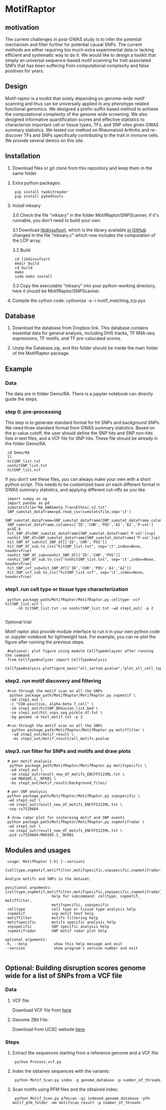# MotifRaptor

## motivation

The current challenges in post-GWAS study is to infer the potential mechanism and filter further for potential causal SNPs. The current methods are either requiring too much extra experimental data or lacking efficient and systematic way to do it. We would like to design a toolkit that simply an universal sequence-based motif scanning for trait associated SNPs that has been suffering from computational complexity and false positives for years.

## Design

Motif-raptor is a toolkit that solely depending on genome-wide motif scanning and thus can be universally applied in any phenotype related functional genomics. We designed a prefix-suffix based method to achieve the computational complexity of the genome wide screening. We also designed informative quantification scores and effective statistics to characterize important cell or tissue types, TFs, and SNP sites given GWAS summary statistics. We tested our method on Rheumatoid Arthritis and re-discover TFs and SNPs specifically contributing to the trait in immune cells. We provide several demos on this site.


## Installation

1. Download files or git clone from this repository and keep them in the same folder

2. Extra python packages:
   ```
    pip install twobitreader
    pip install pybedtools
   ```
3. Install mksary

   3.0 Check the file "mksary" in the folder MotifRaptor/SNPScanner, if it's runnable, you don't need to build your own.

   3.1 Download [libdivsufsort](https://goo.gl/hUjvMF), which is the library available [in GitHub](https://github.com/y-256/libdivsufsort) changed in the file "mksary.c" which now includes the computation of the LCP array.
   
   3.2 Build   
   ```
    cd libdivsufsort 
    mkdir build 
    cd build
    make 
    sudo make install
    ```

    3.3 Copy the executable "mksary" into your python-working directory, here it should be MotifRaptor/SNPScanner.

4. Compile the cython code: cythonize -a -i motif_matching_lcp.pyx

## Database

1. Download the database from Dropbox link. This database contains essential data for general analysis, including DHS tracks, TF RNA-seq expressions, TF motifs, and TF pre-calucated scores. 

2. Unzip the Database.zip, and this folder should be inside the main folder of the MotifRaptor package.

## Example

### Data

The data are in folder Demo/RA. There is a jupyter notebook can directly guide the steps.

### step 0. pre-processing

This step is to generate standard format for hit SNPs and background SNPs. We need three standard format from GWAS summary statistics. Based on the p-value cutoff, the user should define the SNP hits and SNP non-hits lists in text files, and a VCF file for SNP hits. These file should be already in the folder Demo/RA.

   ```
    cd Demo/RA 
    ll 
    hitSNP_list.txt
    nonhitSNP_list.txt 
    hitSNP_list.vcf
   ```
If you don't see these files, you can always make your own with a short python script. This needs to be customized base on each different format in GWAS summary statistics, and applying different cut-offs as you like.
   ```
    import numpy as np
    import pandas as pd
    sumstatsfile="RA_GWASmeta_TransEthnic_v2.txt"
    SNP_sumstat_dataframe=pd.read_csv(sumstatsfile,sep='\t')
    SNP_sumstat_dataframe=SNP_sumstat_dataframe[SNP_sumstat_dataframe.columns[[0,1,2,3,4,6]]]
    SNP_sumstat_dataframe.columns=['ID','CHR','POS','A1','A2','P-val']
    p=5E-8
    hit_SNP_df=SNP_sumstat_dataframe[SNP_sumstat_dataframe['P-val']<=p]
    nonhit_SNP_df=SNP_sumstat_dataframe[SNP_sumstat_dataframe['P-val']>p]
    hit_SNP_df_sub=hit_SNP_df[['ID','CHR','POS']]
    hit_SNP_df_sub.to_csv("hitSNP_list.txt", sep='\t',index=None, header=True)
    nonhit_SNP_df_sub=nonhit_SNP_df[['ID','CHR','POS']]
    nonhit_SNP_df_sub.to_csv("nonhitSNP_list.txt", sep='\t',index=None, header=True)
    hit_SNP_cvf_sub=hit_SNP_df[['ID','CHR','POS','A1','A2']]
    hit_SNP_vcf_sub.to_csv("hitSNP_list.vcf", sep='\t',index=None, header=True)
   ```
    
### step1. run cell type or tissue type characterization

   ```
    python package_path/MotifRaptor/MotifRaptor.py celltype -vcf hitSNP_list.vcf \
        -sh hitSNP_list.txt -sn nonhitSNP_list.txt -wd step1_out/ -p 2
    
   ```
   
   Optional trial:
   
   Motif raptor also provide module interface to run it in your own python code or Jupyter notebook for lightweight task. For example, you can re-plot the figure after running the previous steps.
   
   ```
    #optional: plot figure using module CellTypeAnlayzer after running the command
    from CellTypeAnalyzer import CellTypeAnalysis
    CellTypeAnalysis.plotfigure_main("all_sorted.pvalue","plot_all_cell_type.pdf")
   ```
    
### step2. run motif discovery and filtering

   ```
    #run through the motif scan on all the SNPs
     python package_path/MotifRaptor/MotifRaptor.py snpmotif \
     -wd step2_out \
     -c "CD8-positive, alpha-beta T cell" \
     -sb step1_out/hitSNP_DHSunion_list.bed \
     -se step1_out/hit_snps_seq_pickle.df.txt \
     -bg genome -m test_motif.txt -p 2
   ```
    
   ```
    #run through the motif scan on all the SNPs
      python package_path/MotifRaptor/MotifRaptor.py motiffilter \
      -wd step2_out/motif_result \
      -ms step2_out/motif_result/all_motifs.pvalue
   ```
   
### step3. run filter for SNPs and motifs and draw plots
    
   ```
    # per motif analysis
     python package_path/MotifRaptor/MotifRaptor.py motifspecific \
     -wd step3_out \
     -sm step2_out/result_new_df_motifs_ENCFF512IML.txt \
     -md MA0105.1__NFKB1 \
     -bs step2_out/motif_result/background_files/ 
   
   ```

   ```
    # per SNP analysis
    python package_path/MotifRaptor/MotifRaptor.py snpspecific \
    -wd step3_out \
    -sm step2_out/result_new_df_motifs_ENCFF512IML.txt \
    -snp rs7528684 
   
   ```
    
   ```
    # draw radar plot for instereing motif and SNP events
    python package_path/MotifRaptor/MotifRaptor.py snpmotifradar \
    -wd step3_out \
    -sm step2_out/result_new_df_motifs_ENCFF512IML.txt \
    -pid rs7528684:MA0105.1__NFKB1
   ```
   
## Modules and usages

   ```
    usage: MotifRaptor [-h] [--version]
                   {celltype,snpmotif,motiffilter,motifspecific,snpspecific,snpmotifradar}

Analyze motifs and SNPs in the dataset.

positional arguments:
  {celltype,snpmotif,motiffilter,motifspecific,snpspecific,snpmotifradar}
                        help for subcommand: celltype, snpmotif, motiffilter,
                        motifspecific, snpspecific
    celltype            cell type or tissue type analysis help
    snpmotif            snp motif test help
    motiffilter         motifs filtering help
    motifspecific       motifs specific analysis help
    snpspecific         SNP specific analysis help
    snpmotifradar       SNP motif radar plot help

optional arguments:
  -h, --help            show this help message and exit
  --version             show program's version number and exit
    
   ```
    
## Optional: Building disruption scores genome wide for a list of SNPs from a VCF file

### Data
1. VCF file:

   Download VCF file from [here](https://www.dropbox.com/s/9gztf4mdblc44jo/1000G.EUR.QC.plink.simple.vcf?dl=0)

2. Genome 2Bit File:
   
   Download from UCSC website [here](http://hgdownload.soe.ucsc.edu/goldenPath/hg19/bigZips/hg19.2bit) 

### Steps

1. Extract the sequences starting from a reference genome and a VCF file:
     ```
      python Process_vcf.py
     ```

2. Index the obtaines sequences with the variants:
    
     ```
      python Motif_Scan.py index -g genome_database -p number_of_threads
     ```
    
3. Scan motifs using PFM files and the obtained index: 

     ```
      python Motif_Scan.py pfmscan -gi indexed_genome_database -pfm motif_pfm_folder -mo motifscan_result -p number_of_threads
     ```

